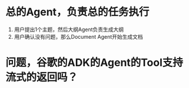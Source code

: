 # 总的Agent，负责总的任务执行
1. 用户提出1个主题，然后大纲Agent负责生成大纲
2. 用户确认没有问题，那么Document Agent开始生成文档

# 问题，谷歌的ADK的Agent的Tool支持流式的返回吗？